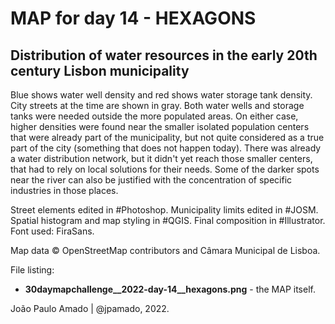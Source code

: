 <h1>MAP for day 14 - HEXAGONS</h1>
<h2>Distribution of water resources in the early 20th century Lisbon municipality</h2>
<p>Blue shows water well density and red shows water storage tank density. City streets at the time are shown in gray. Both water wells and storage tanks were needed outside the more populated areas. On either case, higher densities were found near the smaller isolated population centers that were already part of the municipality, but not quite considered as a true part of the city (something that does not happen today). There was already a water distribution network, but it didn't yet reach those smaller centers, that had to rely on local solutions for their needs. Some of the darker spots near the river can also be justified with the concentration of specific industries in those places.</p>
<p>Street elements edited in #Photoshop. Municipality limits edited in #JOSM. Spatial histogram and map styling in #QGIS. Final composition in #Illustrator. Font used: FiraSans.</p>
<p>Map data © OpenStreetMap contributors and Câmara Municipal de Lisboa.</p>
<p>File listing:</p>
<ul>
  <li><b>30daymapchallenge__2022-day-14__hexagons.png</b> - the MAP itself.</li>
  </ul>
<p>João Paulo Amado | @jpamado, 2022.</p>
